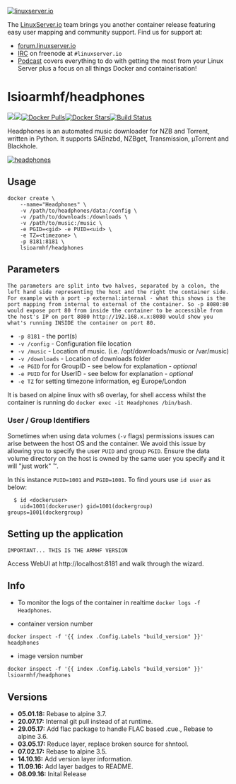 [linuxserverurl]: https://linuxserver.io
[forumurl]: https://forum.linuxserver.io
[ircurl]: https://www.linuxserver.io/irc/
[podcasturl]: https://www.linuxserver.io/podcast/
[appurl]: https://github.com/rembo10/headphones
[hub]: https://hub.docker.com/r/lsioarmhf/headphones/

[![linuxserver.io](https://raw.githubusercontent.com/linuxserver/docker-templates/master/linuxserver.io/img/linuxserver_medium.png)][linuxserverurl]

The [LinuxServer.io][linuxserverurl] team brings you another container release featuring easy user mapping and community support. Find us for support at:
* [forum.linuxserver.io][forumurl]
* [IRC][ircurl] on freenode at `#linuxserver.io`
* [Podcast][podcasturl] covers everything to do with getting the most from your Linux Server plus a focus on all things Docker and containerisation!

# lsioarmhf/headphones
[![](https://images.microbadger.com/badges/version/lsioarmhf/headphones.svg)](https://microbadger.com/images/lsioarmhf/headphones "Get your own version badge on microbadger.com")[![](https://images.microbadger.com/badges/image/lsioarmhf/headphones.svg)](https://microbadger.com/images/lsioarmhf/headphones "Get your own image badge on microbadger.com")[![Docker Pulls](https://img.shields.io/docker/pulls/lsioarmhf/headphones.svg)][hub][![Docker Stars](https://img.shields.io/docker/stars/lsioarmhf/headphones.svg)][hub][![Build Status](https://ci.linuxserver.io/buildStatus/icon?job=Docker-Builders/armhf/armhf-headphones)](https://ci.linuxserver.io/job/Docker-Builders/job/armhf/job/armhf-headphones/)

Headphones is an automated music downloader for NZB and Torrent, written in Python. It supports SABnzbd, NZBget, Transmission, µTorrent and Blackhole.

[![headphones](http://i.imgur.com/5vSV3Gkl.png)][appurl]

## Usage

```
docker create \
    --name="Headphones" \
    -v /path/to/headphones/data:/config \
    -v /path/to/downloads:/downloads \
    -v /path/to/music:/music \
    -e PGID=<gid> -e PUID=<uid> \
    -e TZ=<timezone> \
    -p 8181:8181 \
    lsioarmhf/headphones
```

## Parameters

`The parameters are split into two halves, separated by a colon, the left hand side representing the host and the right the container side. 
For example with a port -p external:internal - what this shows is the port mapping from internal to external of the container.
So -p 8080:80 would expose port 80 from inside the container to be accessible from the host's IP on port 8080
http://192.168.x.x:8080 would show you what's running INSIDE the container on port 80.`


* `-p 8181` - the port(s)
* `-v /config` - Configuration file location
* `-v /music` - Location of music. (i.e. /opt/downloads/music or /var/music)
* `-v /downloads` - Location of downloads folder
* `-e PGID` for for GroupID - see below for explanation - *optional*
* `-e PUID` for for UserID - see below for explanation - *optional*
* `-e TZ` for setting timezone information, eg Europe/London

It is based on alpine linux with s6 overlay, for shell access whilst the container is running do `docker exec -it Headphones /bin/bash`.

### User / Group Identifiers

Sometimes when using data volumes (`-v` flags) permissions issues can arise between the host OS and the container. We avoid this issue by allowing you to specify the user `PUID` and group `PGID`. Ensure the data volume directory on the host is owned by the same user you specify and it will "just work" ™.

In this instance `PUID=1001` and `PGID=1001`. To find yours use `id user` as below:

```
  $ id <dockeruser>
    uid=1001(dockeruser) gid=1001(dockergroup) groups=1001(dockergroup)
```

## Setting up the application
`IMPORTANT... THIS IS THE ARMHF VERSION`

Access WebUI at http://localhost:8181 and walk through the wizard.

## Info

* To monitor the logs of the container in realtime `docker logs -f Headphones`.

* container version number 

`docker inspect -f '{{ index .Config.Labels "build_version" }}' headphones`

* image version number

`docker inspect -f '{{ index .Config.Labels "build_version" }}' lsioarmhf/headphones`

## Versions

+ **05.01.18:** Rebase to alpine 3.7.
+ **20.07.17:** Internal git pull instead of at runtime.
+ **29.05.17:** Add flac package to handle FLAC based .cue., Rebase to alpine 3.6.
+ **03.05.17:** Reduce layer, replace broken source for shntool.
+ **07.02.17:** Rebase to alpine 3.5.
+ **14.10.16:** Add version layer information.
+ **11.09.16:** Add layer badges to README.
+ **08.09.16:** Inital Release
